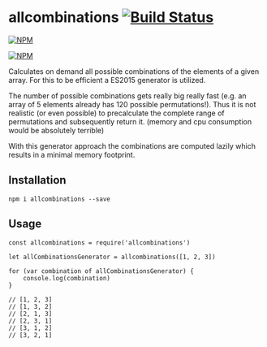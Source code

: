 # allcombinations [![Build Status](https://travis-ci.org/seriousManual/allcombinations.png)](https://travis-ci.org/seriousManual/allcombinations)

[![NPM](https://nodei.co/npm/allcombinations.png)](https://nodei.co/npm/allcombinations/)

[![NPM](https://nodei.co/npm-dl/allcombinations.png?months=6)](https://nodei.co/npm/allcombinations/)

Calculates on demand all possible combinations of the elements of a given array.
For this to be efficient a ES2015 generator is utilized.

The number of possible combinations gets really big really fast (e.g. an array of 5 elements already has 120 possible permutations!).
Thus it is not realistic (or even possible) to precalculate the complete range of permutations and subsequently return it. (memory and cpu consumption would be absolutely terrible)

With this generator approach the combinations are computed lazily which results in a minimal memory footprint.  

## Installation
````
npm i allcombinations --save
````

## Usage
````
const allcombinations = require('allcombinations')

let allCombinationsGenerator = allcombinations([1, 2, 3])

for (var combination of allCombinationsGenerator) {
    console.log(combination)
}

// [1, 2, 3]
// [1, 3, 2]
// [2, 1, 3]
// [2, 3, 1]
// [3, 1, 2]
// [3, 2, 1]
````
